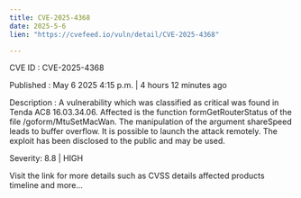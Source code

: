 ```yaml
---
title: CVE-2025-4368
date: 2025-5-6
lien: "https://cvefeed.io/vuln/detail/CVE-2025-4368"

---
```


CVE ID : CVE-2025-4368

Published :  May 6
2025
4:15 p.m. | 4 hours
12 minutes ago

Description : A vulnerability
which was classified as critical
was found in Tenda AC8 16.03.34.06. Affected is the function formGetRouterStatus of the file /goform/MtuSetMacWan. The manipulation of the argument shareSpeed leads to buffer overflow. It is possible to launch the attack remotely. The exploit has been disclosed to the public and may be used.

Severity: 8.8 | HIGH

Visit the link for more details
such as CVSS details
affected products
timeline
and more...
